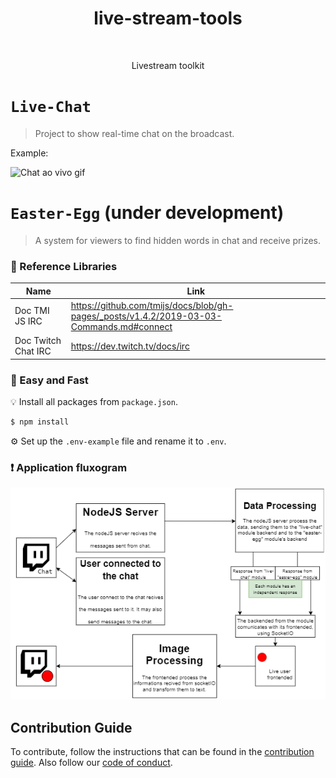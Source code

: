 ﻿<h1 align="center"> live-stream-tools </h1>
﻿<p align="center"> Livestream toolkit</p>

# `Live-Chat`
> Project to show real-time chat on the broadcast.

Example: 

![Chat ao vivo gif](https://i.imgur.com/B2MW8Ao.gif)

# `Easter-Egg` (under development)
> A system for viewers to find hidden words in chat and receive prizes.

### 📖 Reference Libraries

| Name   | Link          |
| ------------- | ------------- |
|  Doc TMI JS IRC  | https://github.com/tmijs/docs/blob/gh-pages/_posts/v1.4.2/2019-03-03-Commands.md#connect  |
| Doc Twitch Chat IRC | https://dev.twitch.tv/docs/irc |

### 🚀 Easy and Fast
💡 Install all packages from `package.json`.

```bash
$ npm install
```
⚙️ Set up the `.env-example` file and rename it to `.env`.

### ❗ Application fluxogram

![Application fluxogram](./doc/EN-live-stream-tools-fluxograma.png)

## Contribution Guide
To contribute, follow the instructions that can be found in the [contribution guide](CONTRIBUTING.md). Also follow our [code of conduct](CODE_OF_CONDUCT.md).
